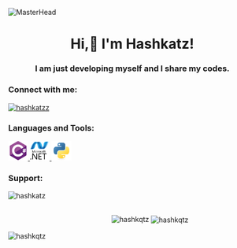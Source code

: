 ![MasterHead](https://res.cloudinary.com/de4rvmslk/image/upload/w_2000/f_auto,q_auto//img/python-vs-c-_cover-duz-y-2x.jpg)

<h1 align="center">Hi,👋 I'm Hashkatz!</h1>
<h3 align="center">I am just developing myself and I share my codes.</h3>

<h3 align="left">Connect with me:</h3>
<p align="left">
<a href="https://instagram.com/hashkatzz" target="blank"><img align="center" src="https://raw.githubusercontent.com/rahuldkjain/github-profile-readme-generator/master/src/images/icons/Social/instagram.svg" alt="hashkatzz" height="30" width="40" /></a>
</p>

<h3 align="left">Languages and Tools:</h3>
<p align="left"> <a href="https://www.w3schools.com/cs/" target="_blank" rel="noreferrer"> <img src="https://raw.githubusercontent.com/devicons/devicon/master/icons/csharp/csharp-original.svg" alt="csharp" width="40" height="40"/> </a> <a href="https://dotnet.microsoft.com/" target="_blank" rel="noreferrer"> <img src="https://raw.githubusercontent.com/devicons/devicon/master/icons/dot-net/dot-net-original-wordmark.svg" alt="dotnet" width="40" height="40"/> </a> <a href="https://www.python.org" target="_blank" rel="noreferrer"> <img src="https://raw.githubusercontent.com/devicons/devicon/master/icons/python/python-original.svg" alt="python" width="40" height="40"/> </a> </p>

<h3 align="left">Support:</h3>
<p><a href="https://www.buymeacoffee.com/hashkatz"> <img align="left" src="https://cdn.buymeacoffee.com/buttons/v2/default-yellow.png" height="50" width="210" alt="hashkatz" /></a></p><br><br>

<p><img align="left" src="https://github-readme-stats.vercel.app/api/top-langs?username=hashkqtz&show_icons=true&locale=en&layout=compact" alt="hashkqtz" /></p>

<p>&nbsp;<img align="center" src="https://github-readme-stats.vercel.app/api?username=hashkqtz&show_icons=true&locale=en" alt="hashkqtz" /></p>

<p><img align="center" src="https://github-readme-streak-stats.herokuapp.com/?user=hashkqtz&" alt="hashkqtz" /></p>
